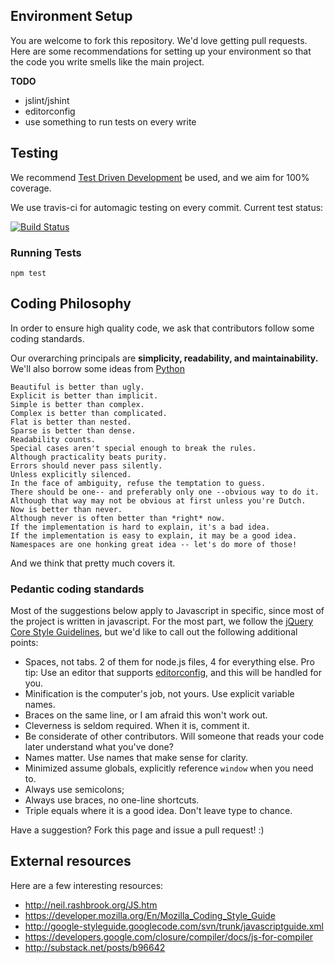 ## Environment Setup
You are welcome to fork this repository. We'd love getting pull requests. Here are some recommendations for setting up your environment so that the code you write smells like the main project.

**TODO**

* jslint/jshint
* editorconfig
* use something to run tests on every write
 

## Testing
We recommend [Test Driven Development](http://en.wikipedia.org/wiki/Test-driven_development) be used, and we aim for 100% coverage. 

We use travis-ci for automagic testing on every commit. Current test status:

[![Build Status](https://secure.travis-ci.org/pilotfish/pilotfish.png)](http://travis-ci.org/pilotfish/pilotfish)


### Running Tests

`npm test`

## Coding Philosophy
In order to ensure high quality code, we ask that contributors follow some coding standards. 

Our overarching principals are **simplicity, readability, and maintainability.** We'll also borrow some ideas from [Python](http://www.python.org/dev/peps/pep-0020/)

    Beautiful is better than ugly.
    Explicit is better than implicit.
    Simple is better than complex.
    Complex is better than complicated.
    Flat is better than nested.
    Sparse is better than dense.
    Readability counts.
    Special cases aren't special enough to break the rules.
    Although practicality beats purity.
    Errors should never pass silently.
    Unless explicitly silenced.
    In the face of ambiguity, refuse the temptation to guess.
    There should be one-- and preferably only one --obvious way to do it.
    Although that way may not be obvious at first unless you're Dutch.
    Now is better than never.
    Although never is often better than *right* now.
    If the implementation is hard to explain, it's a bad idea.
    If the implementation is easy to explain, it may be a good idea.
    Namespaces are one honking great idea -- let's do more of those!

And we think that pretty much covers it.

### Pedantic coding standards
Most of the suggestions below apply to Javascript in specific, since most of the project is written in javascript. For the most part, we follow the [jQuery Core Style Guidelines](http://docs.jquery.com/JQuery_Core_Style_Guidelines), but we'd like to call out the following additional points:

* Spaces, not tabs. 2 of them for node.js files, 4 for everything else. Pro tip: Use an editor that supports [editorconfig](http://editorconfig.org/), and this will be handled for you.
* Minification is the computer's job, not yours. Use explicit variable names.
* Braces on the same line, or I am afraid this won't work out.
* Cleverness is seldom required. When it is, comment it.
* Be considerate of other contributors. Will someone that reads your code later understand what you've done?
* Names matter. Use names that make sense for clarity.
* Minimized assume globals, explicitly reference `window` when you need to.
* Always use semicolons;
* Always use braces, no one-line shortcuts.
* Triple equals where it is a good idea. Don't leave type to chance.

Have a suggestion? Fork this page and issue a pull request! :)

## External resources
Here are a few interesting resources:

* http://neil.rashbrook.org/JS.htm
* https://developer.mozilla.org/En/Mozilla_Coding_Style_Guide
* http://google-styleguide.googlecode.com/svn/trunk/javascriptguide.xml
* https://developers.google.com/closure/compiler/docs/js-for-compiler
* http://substack.net/posts/b96642

